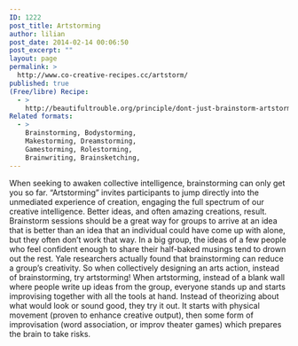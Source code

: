 ```yaml
---
ID: 1222
post_title: Artstorming
author: lilian
post_date: 2014-02-14 00:06:50
post_excerpt: ""
layout: page
permalink: >
  http://www.co-creative-recipes.cc/artstorm/
published: true
(Free/libre) Recipe:
  - >
    http://beautifultrouble.org/principle/dont-just-brainstorm-artstorm/
Related formats:
  - >
    Brainstorming, Bodystorming,
    Makestorming, Dreamstorming,
    Gamestorming, Rolestorming,
    Brainwriting, Brainsketching,
---
```

When seeking to awaken collective intelligence, brainstorming can only get you so far. “Artstorming” invites participants to jump directly into the unmediated experience of creation, engaging the full spectrum of our creative intelligence. Better ideas, and often amazing creations, result. Brainstorm sessions should be a great way for groups to arrive at an idea that is better than an idea that an individual could have come up with alone, but they often don’t work that way. In a big group, the ideas of a few people who feel confident enough to share their half-baked musings tend to drown out the rest. Yale researchers actually found that brainstorming can reduce a group’s creativity. So when collectively designing an arts action, instead of brainstorming, try artstorming! When artstorming, instead of a blank wall where people write up ideas from the group, everyone stands up and starts improvising together with all the tools at hand. Instead of theorizing about what would look or sound good, they try it out. It starts with physical movement (proven to enhance creative output), then some form of improvisation (word association, or improv theater games) which prepares the brain to take risks.